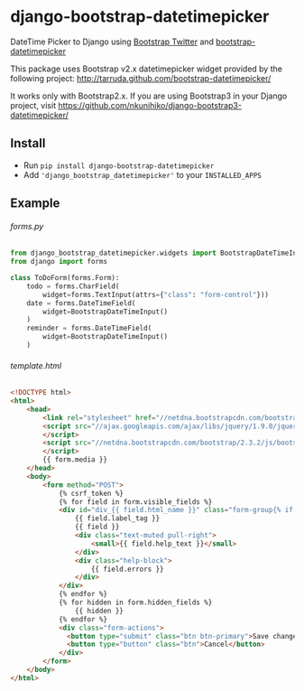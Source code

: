 django-bootstrap-datetimepicker
===============================

DateTime Picker to Django using [Bootstrap Twitter](http://twitter.github.com/bootstrap/ "Bootstrap") and [bootstrap-datetimepicker](http://tarruda.github.com/bootstrap-datetimepicker/ "datetimepicker")


This package uses Bootstrap v2.x datetimepicker widget provided by the following project:
 http://tarruda.github.com/bootstrap-datetimepicker/

It works only with Bootstrap2.x. If you are using Bootstrap3 in your Django project, 
visit https://github.com/nkunihiko/django-bootstrap3-datetimepicker/


Install
-------------------------------

* Run `pip install django-bootstrap-datetimepicker`
* Add `'django_bootstrap_datetimepicker'` to your `INSTALLED_APPS`


Example
--------------------------------

###### forms.py
```python
from django_bootstrap_datetimepicker.widgets import BootstrapDateTimeInput
from django import forms

class ToDoForm(forms.Form):
    todo = forms.CharField(
        widget=forms.TextInput(attrs={"class": "form-control"}))
    date = forms.DateTimeField(
        widget=BootstrapDateTimeInput()
    )
    reminder = forms.DateTimeField(
        widget=BootstrapDateTimeInput()
    )
```
###### template.html
```html
<!DOCTYPE html>
<html>
    <head>
        <link rel="stylesheet" href="//netdna.bootstrapcdn.com/bootstrap/2.3.2/css/bootstrap.css">
        <script src="//ajax.googleapis.com/ajax/libs/jquery/1.9.0/jquery.js">
        </script>
        <script src="//netdna.bootstrapcdn.com/bootstrap/2.3.2/js/bootstrap.js">
        </script>
        {{ form.media }}
    </head>
    <body>
        <form method="POST">
            {% csrf_token %}
            {% for field in form.visible_fields %}
            <div id="div_{{ field.html_name }}" class="form-group{% if field.errors %} has-error{% endif %}">
                {{ field.label_tag }}
                {{ field }}
                <div class="text-muted pull-right">
                    <small>{{ field.help_text }}</small>
                </div>
                <div class="help-block">
                    {{ field.errors }}
                </div>
            </div>
            {% endfor %}
            {% for hidden in form.hidden_fields %}
                {{ hidden }}
            {% endfor %}
            <div class="form-actions">
              <button type="submit" class="btn btn-primary">Save changes</button>
              <button type="button" class="btn">Cancel</button>
            </div>
        </form>
    </body>
</html>
```

